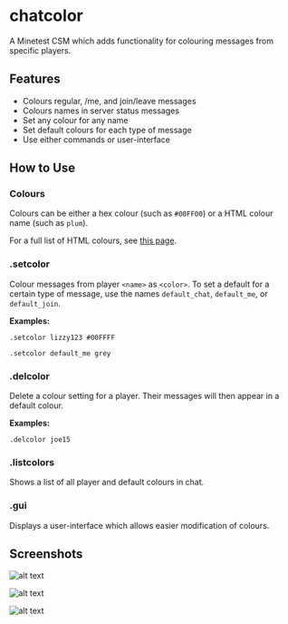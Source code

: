 # chatcolor

A Minetest CSM which adds functionality for colouring messages from specific players.

## Features

* Colours regular, /me, and join/leave messages
* Colours names in server status messages
* Set any colour for any name
* Set default colours for each type of message
* Use either commands or user-interface

## How to Use

### Colours

Colours can be either a hex colour (such as `#00FF00`) or a HTML colour name (such as `plum`).

For a full list of HTML colours, see [this page](https://html-color-codes.info/color-names/).

### .setcolor <name> <color>

Colour messages from player `<name>` as `<color>`. To set a default for a certain type of message, use the names `default_chat`, `default_me`, or `default_join`.

**Examples:**

`.setcolor lizzy123 #00FFFF`

`.setcolor default_me grey`

### .delcolor <name>

Delete a colour setting for a player. Their messages will then appear in a default colour.

**Examples:**

`.delcolor joe15`

### .listcolors

Shows a list of all player and default colours in chat.

### .gui

Displays a user-interface which allows easier modification of colours.

## Screenshots

![alt text](https://github.com/random-geek/Chat-color/blob/master/screenshots/Capture20.PNG "Coloured names is chat")

![alt text](https://github.com/random-geek/Chat-color/blob/master/screenshots/Capture21.PNG "Main user-interface")

![alt text](https://github.com/random-geek/Chat-color/blob/master/screenshots/Capture22.PNG "Modification view")
